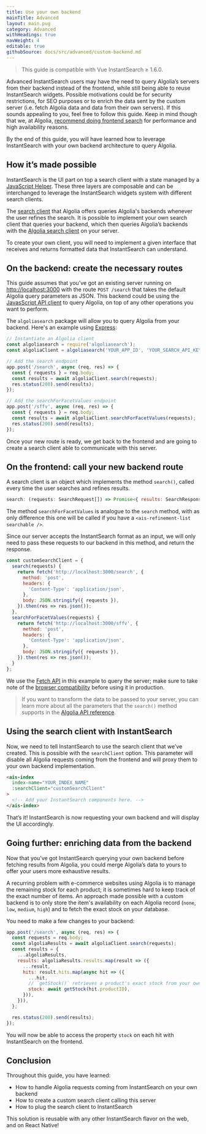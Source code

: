 ```yaml
---
title: Use your own backend
mainTitle: Advanced
layout: main.pug
category: Advanced
withHeadings: true
navWeight: 4
editable: true
githubSource: docs/src/advanced/custom-backend.md
---
```


> This guide is compatible with Vue InstantSearch ≥ 1.6.0.

Advanced InstantSearch users may have the need to query Algolia’s servers from their backend instead of the frontend, while still being able to reuse InstantSearch widgets. Possible motivations could be for security restrictions, for SEO purposes or to enrich the data sent by the custom server (i.e. fetch Algolia data and data from their own servers). If this sounds appealing to you, feel free to follow this guide. Keep in mind though that we, at Algolia, [recommend doing frontend search](https://www.algolia.com/doc/faq/searching/searching-from-the-front-end-or-the-back-end/#we-definitely-recommend-frontend-search) for performance and high availability reasons.

By the end of this guide, you will have learned how to leverage InstantSearch with your own backend architecture to query Algolia.

## How it’s made possible

InstantSearch is the UI part on top a search client with a state managed by a [JavaScript Helper](https://github.com/algolia/algoliasearch-helper-js). These three layers are composable and can be interchanged to leverage the InstantSearch widgets system with different search clients.

The [search client](https://github.com/algolia/algoliasearch-client-javascript) that Algolia offers queries Algolia's backends whenever the user refines the search. It is possible to implement your own search client that queries your backend, which then queries Algolia’s backends with the [Algolia search client](https://github.com/algolia/algoliasearch-client-javascript) on your server.

To create your own client, you will need to implement a given interface that receives and returns formatted data that InstantSearch can understand.

## On the backend: create the necessary routes

This guide assumes that you’ve got an existing server running on [http://localhost:3000](http://localhost:3000) with the route `POST /search` that takes the default Algolia query parameters as JSON. This backend could be using the [JavasScript API client](https://www.algolia.com/doc/api-client/javascript/getting-started/) to query Algolia, on top of any other operations you want to perform.

The `algoliasearch` package will allow you to query Algolia from your backend. Here's an example using [Express](https://expressjs.com/):

```javascript
// Instantiate an Algolia client
const algoliasearch = require('algoliasearch');
const algoliaClient = algoliasearch('YOUR_APP_ID', 'YOUR_SEARCH_API_KEY');

// Add the search endpoint
app.post('/search', async (req, res) => {
  const { requests } = req.body;
  const results = await algoliaClient.search(requests);
  res.status(200).send(results);
});

// Add the searchForFacetValues endpoint
app.post('/sffv', async (req, res) => {
  const { requests } = req.body;
  const results = await algoliaClient.searchForFacetValues(requests);
  res.status(200).send(results);
});
```

Once your new route is ready, we get back to the frontend and are going to create a search client able to communicate with this server.

## On the frontend: call your new backend route

A search client is an object which implements the method `search()`, called every time the user searches and refines results.

```javascript
search: (requests: SearchRequest[]) => Promise<{ results: SearchResponse[] }>
```

The method `searchForFacetValues` is analogue to the `search` method, with as only difference this one will be called if you have a `<ais-refinement-list searchable />`.

Since our server accepts the InstantSearch format as an input, we will only need to pass these requests to our backend in this method, and return the response.

```javascript
const customSearchClient = {
  search(requests) {
    return fetch('http://localhost:3000/search', {
      method: 'post',
      headers: {
        'Content-Type': 'application/json',
      },
      body: JSON.stringify({ requests }),
    }).then(res => res.json());
  },
  searchForFacetValues(requests) {
    return fetch('http://localhost:3000/sffv', {
      method: 'post',
      headers: {
        'Content-Type': 'application/json',
      },
      body: JSON.stringify({ requests }),
    }).then(res => res.json());
  }
};
```

We use the [Fetch API](https://developer.mozilla.org/en-US/docs/Web/API/Fetch_API) in this example to query the server; make sure to take note of the [browser compatibility](https://developer.mozilla.org/en-US/docs/Web/API/Fetch_API#Browser_compatibility) before using it in production.

> If you want to transform the data to be passed to your server, you can learn more about all the parameters that the `search()` method supports in the [Algolia API reference](https://www.algolia.com/doc/api-reference/api-parameters/?language=javascript#parameters-list).

## Using the search client with InstantSearch

Now, we need to tell InstantSearch to use the search client that we’ve created. This is possible with the `searchClient` option. This parameter will disable all Algolia requests coming from the frontend and will proxy them to your own backend implementation.

```html
<ais-index
  index-name="YOUR_INDEX_NAME"
  :searchClient="customSearchClient"
>
  <!-- Add your InstantSearch components here. -->
</ais-index>
```

That’s it! InstantSearch is now requesting your own backend and will display the UI accordingly.

## Going further: enriching data from the backend

Now that you’ve got InstantSearch querying your own backend before fetching results from Algolia, you could merge Algolia’s data to yours to offer your users more exhaustive results.

A recurring problem with e-commerce websites using Algolia is to manage the remaining stock for each product; it is sometimes hard to keep track of the exact number of items. An approach made possible with a custom backend is to only store the item's availability on each Algolia record (`none`, `low`, `medium`, `high`) and to fetch the exact stock on your database.

You need to make a few changes to your backend:

```javascript
app.post('/search', async (req, res) => {
  const requests = req.body;
  const algoliaResults = await algoliaClient.search(requests);
  const results = {
    ...algoliaResults,
    results: algoliaResults.results.map(result => ({
      ...result,
      hits: result.hits.map(async hit => ({
        ...hit,
        // `getStock()` retrieves a product's exact stock from your own database
        stock: await getStock(hit.productID),
      })),
    })),
  };

  res.status(200).send(results);
});
```

You will now be able to access the property `stock` on each hit with InstantSearch on the frontend.

## Conclusion

Throughout this guide, you have learned:

- How to handle Algolia requests coming from InstantSearch on your own backend
- How to create a custom search client calling this server
- How to plug the search client to InstantSearch

This solution is reusable with any other InstantSearch flavor on the web, and on React Native!
